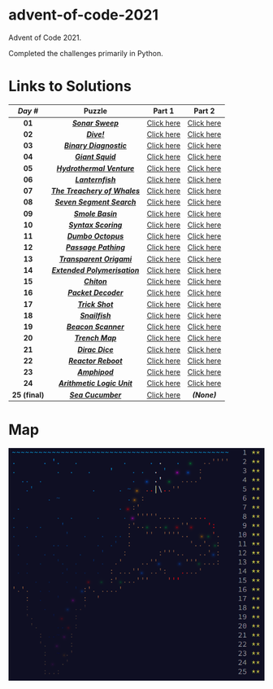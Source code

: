# advent-of-code-2021
Advent of Code 2021. 

Completed the challenges primarily in Python.

# Links to Solutions

| **_Day #_** | **Puzzle** | **Part 1** | **Part 2** |
| :-----: | :----: | :----: | :----: |
| **01**  | [**_Sonar Sweep_**](https://adventofcode.com/2021/day/1) | [Click here](./day_01_-_sonar_sweep/part_1.py) | [Click here](./day_01_-_sonar_sweep/part_2.py) |
| **02**  | [**_Dive!_**](https://adventofcode.com/2021/day/2) | [Click here](./day_02_-_dive!/part_1.py) | [Click here](./day_02_-_dive!/part_2.py) |
| **03**  | [**_Binary Diagnostic_**](https://adventofcode.com/2021/day/3) | [Click here](./day_03_-_binary_diagnostic/part_1.py) | [Click here](./day_03_-_binary_diagnostic/part_2.py) |
| **04**  | [**_Giant Squid_**](https://adventofcode.com/2021/day/4) | [Click here](./day_04_-_giant_squid/part_1.py) | [Click here](./day_04_-_giant_squid/part_2.py) |
| **05**  | [**_Hydrothermal Venture_**](https://adventofcode.com/2021/day/5) | [Click here](./day_05_-_hydrothermal_venture/part_1.py) | [Click here](./day_05_-_hydrothermal_venture/part_2.py) |<-->
| **06**  | [**_Lanternfish_**](https://adventofcode.com/2021/day/6) | [Click here](./day_06_-_lanternfish/part_1.py) | [Click here](./day_06_-_lanternfish/part_2.py) |
| **07**  | [**_The Treachery of Whales_**](https://adventofcode.com/2021/day/7) | [Click here](./day_07_-_the_treachery_of_whales/part_1.py) | [Click here](./day_07_-_the_treachery_of_whales/part_2.py) |
| **08**  | [**_Seven Segment Search_**](https://adventofcode.com/2021/day/8) | [Click here](./day_08_-_seven_segment_search/part_1.py) | [Click here](./day_08_-_seven_segment_search/part_2.py) |
| **09**  | [**_Smole Basin_**](https://adventofcode.com/2021/day/9) | [Click here](./day_09_-_smoke_basin/part_1.py) | [Click here](./day_09_-_smoke_basin/part_2.py) |
| **10** | [**_Syntax Scoring_**](https://adventofcode.com/2021/day/10) | [Click here](./day_10_-_syntax_scoring/part_1.py) | [Click here](./day_10_-_syntax_scoring/part_2.py) |
| **11** | [**_Dumbo Octopus_**](https://adventofcode.com/2021/day/11) | [Click here](./day_11_-_dumbo_octopus/part_1.py) | [Click here](./day_11_-_dumbo_octopus/part_2.py) |
| **12** | [**_Passage Pathing_**](https://adventofcode.com/2021/day/12) | [Click here](./day_12_-_passage_pathing/part_1.py) | [Click here](./day_12_-_passage_pathing/part_2.py) |
| **13** | [**_Transparent Origami_**](https://adventofcode.com/2021/day/13) | [Click here](./day_13_-_transparent_origami/part_1.py) | [Click here](./day_13_-_transparent_origami/part_2.py) |
| **14** | [**_Extended Polymerisation_**](https://adventofcode.com/2021/day/14) | [Click here](./day_14_-_extended_polymerisation/part_1.py) | [Click here](./day_14_-_extended_polymerisation/part_2.py) |
| **15** | [**_Chiton_**](https://adventofcode.com/2021/day/15) | [Click here](./day_15_-_chiton/part_1.py) | [Click here](./day_15_-_chiton/part_2.py) |
| **16** | [**_Packet Decoder_**](https://adventofcode.com/2021/day/16) | [Click here](./day_16_-_packet_decoder/part_1.py) | [Click here](./day_16_-_packet_decoder/part_2.py) |
| **17** | [**_Trick Shot_**](https://adventofcode.com/2021/day/17) | [Click here](./day_17_-_trick_shot/part_1.py) | [Click here](./day_17_-_trick_shot/part_2.py) |
| **18** | [**_Snailfish_**](https://adventofcode.com/2021/day/18) | [Click here](./day_18_-_snailfish/part_1.py) | [Click here](./day_18_-_snailfish/part_2.py) |
| **19** | [**_Beacon Scanner_**](https://adventofcode.com/2021/day/19) | [Click here](./day_19_-_beacon_scanner/part_1.py) | [Click here](./day_19_-_beacon_scanner/part_2.py) |
| **20** | [**_Trench Map_**](https://adventofcode.com/2021/day/20) | [Click here](./day_20_-_trench_map/part_1.py) | [Click here](./day_20_-_trench_map/part_2.py) |
| **21** | [**_Dirac Dice_**](https://adventofcode.com/2021/day/21) | [Click here](./day_21_-_dirac_dice/part_1.py) | [Click here](./day_21_-_dirac_dice/part_2.py) |
| **22** | [**_Reactor Reboot_**](https://adventofcode.com/2021/day/22) | [Click here](./day_22_-_reactor_reboot/part_1.py) | [Click here](./day_22_-_reactor_reboot/part_2.py) |
| **23** | [**_Amphipod_**](https://adventofcode.com/2021/day/23) | [Click here](./day_23_-_/part_1.py) | [Click here](./day_23_-_/part_2.py) |
| **24** | [**_Arithmetic Logic Unit_**](https://adventofcode.com/2021/day/24) | [Click here](./day_24_-_arithmetic_logic_unit/part_1.py) | [Click here](./day_24_-_arithmetic_logic_unit_/part_2.py) |
| **25 (final)** | [**_Sea Cucumber_**](https://adventofcode.com/2021/day/25) | [Click here](./day_25_-_sea_cucumber/part_1.py) | __*(None)*__ |

# Map
![](./map.png?raw=true)

